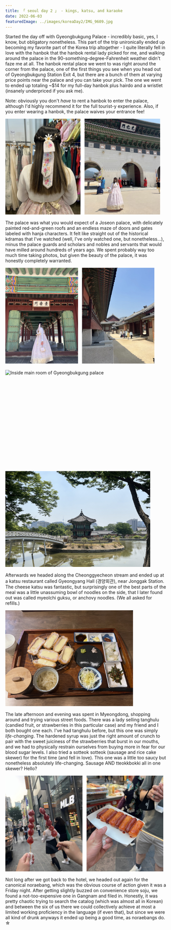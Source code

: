 ```yaml
---
title: 「 seoul day 2 」 - kings, katsu, and karaoke
date: 2022-06-03
featuredImage: ../images/koreaDay2/IMG_9609.jpg
---
```


Started the day off with Gyeongbukgung Palace - incredibly basic, yes, I know, but obligatory nonetheless. This part of the trip unironically ended up becoming my favorite part of the Korea trip altogether - I quite literally fell in love with the hanbok that the hanbok rental lady picked for me, and walking around the palace in the 90-something-degree-Fahrenheit weather didn't faze me at all. The hanbok rental place we went to was right around the corner from the palace, one of the first things you see when you head out of Gyeongbukgung Station Exit 4, but there are a bunch of them at varying price points near the palace and you can take your pick. The one we went to ended up totaling ~$14 for my full-day hanbok plus hairdo and a wristlet (insanely underpriced if you ask me).

Note: obviously you don't *have* to rent a hanbok to enter the palace, although I'd highly recommend it for the full tourist-y experience. Also, if you enter wearing a hanbok, the palace waives your entrance fee!

<div>
    <img src="../images/koreaDay2/IMG_2823.jpg" 
        alt="Wearing hanbok at Gyeongbukgung palace"
        style="height: 300px; object-fit:cover;display:inline-block;"
    />
</div>

The palace was what you would expect of a Joseon palace, with delicately painted red-and-green roofs and an endless maze of doors and gates labeled with hanja characters. It felt like straight out of the historical kdramas that I've watched (well, I've only watched one, but nonetheless...), minus the palace guards and scholars and nobles and servants that would have milled around hundreds of years ago. We spent probably way too much time taking photos, but given the beauty of the palace, it was honestly completely warranted.

<div>
    <img src="../images/koreaDay2/IMG_2824.jpg" 
        alt="More pictures of Gyeongbukgung palace"
        style="height: 300px; object-fit:cover;display:inline-block"
    />
</div>

<br/>
<div>
    <img src="../images/koreaDay2/IMG_9715.jpg" 
        alt="Inside main room of Gyeongbukgung palace"
        style="height: 300px; object-fit:cover;display:inline-block"
    />
</div>
<br />
<div>
    <img src="../images/koreaDay2/IMG_9856.jpg" 
        alt="Pagoda in Gyeongbukgung"
        style="height: 300px; object-fit:cover;display:inline-block"
    />
</div>



Afterwards we headed along the Cheonggyecheon stream and ended up at a katsu restaurant called Gyeongyang Hall (경양회관), near Jonggak Station. The cheese katsu was fantastic, but surprisingly one of the best parts of the meal was a little unassuming bowl of noodles on the side, that I later found out was called myeolchi guksu, or anchovy noodles. (We all asked for refills.) 

<div>
    <img src="../images/koreaDay2/IMG_9978.jpg" 
        alt="Cheese katsu at Gyeongyang Hall"
        style="height: 300px; object-fit:cover;display:inline-block"
    />
</div>

The late afternoon and evening was spent in Myeongdong, shopping around and trying various street foods. There was a lady selling tanghulu (candied fruit, or strawberries in this particular case) and my friend and I both bought one each. I've had tanghulu before, but this one was simply *life-changing*. The hardened syrup was just the right amount of crunch to pair with the sweet juiciness of the strawberries that burst in our mouths, and we had to physically restrain ourselves from buying more in fear for our blood sugar levels. I also tried a sotteok sotteok (sausage and rice cake skewer) for the first time (and fell in love). This one was a little too saucy but nonetheless absolutely life-changing. Sausage AND tteokkbokki all in one skewer? Hello?

<div>
    <img src="../images/koreaDay2/IMG_2826.jpg" 
        alt="Street food at Myeongdong"
        style="height: 300px; object-fit:cover;display:inline-block"
    />
</div>

Not long after we got back to the hotel, we headed out again for the canonical noraebang, which was the obvious course of action given it was a Friday night. After getting slightly buzzed on convenience store soju, we found a not-too-expensive one in Gangnam and filed in. Honestly, it was pretty chaotic trying to search the catalog (which was almost all in Korean) and between the six of us there we could collectively achieve at most a limited working proficiency in the language (if even that), but since we were all kind of drunk anyways it ended up being a good time, as noraebangs do. ☆ 





